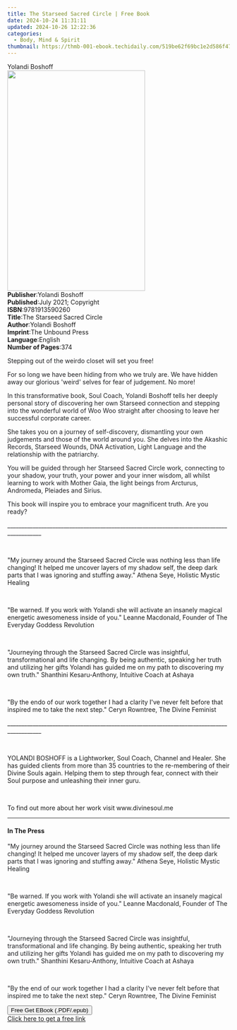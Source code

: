 ```yaml
---
title: The Starseed Sacred Circle | Free Book
date: 2024-10-24 11:31:11
updated: 2024-10-26 12:22:36
categories:
  - Body, Mind & Spirit
thumbnail: https://thmb-001-ebook.techidaily.com/519be62f69bc1e2d586f47c1a25b69cb469134ea8093cfe7d4bebbe45e5236d9.jpg
---
```

<main id="book-container">
  <div class="flex flex-col">
    <div class="book-brief flex-1 py-6 px-4 sm:p-6 md:py-10 md:px-8">
      <!-- brief-->
      <div class="book-brief-main">Yolandi Boshoff</div>
    </div>
    <div
      class="book-meta-info flex-1 grid gap-4 col-start-1 col-end-3 row-start-1 sm:mb-6 sm:grid-cols-4 lg:gap-6 lg:col-start-2 lg:row-end-6 lg:row-span-6 lg:mb-0"
    >
      <div
        class="book-meta-info-left place-content-center mt-4 p-4 text-sm leading-6 col-start-2 col-span-2 dark:text-slate-400"
      >
        <img
          class="w-full h-500 object-cover rounded-lg sm:h-255 sm:col-span-2 lg:col-span-full"
          src="https://img-001-ebook.techidaily.com/aeb5a5466815eb5be0b14dbaa140e6ea4d9df6e21a89eb79582126cae2ca2ae2.jpg"
          alt=""
          width="312"
          height="500"
        />
      </div>
      <div
        class="book-meta-info-right mt-2 col-start-1 row-start-2 col-span-3 self-center"
      >
        <!-- meta data  -->
        <div class="flex flex-col px-4 md:px-8">
          <div class="flex-1">
            <strong>Publisher</strong>:<span class="px-2">Yolandi Boshoff</span>
          </div>
          <div class="flex-1">
            <strong>Published</strong>:<span class="px-2"
              >July 2021; Copyright</span
            >
          </div>
          <div class="flex-1">
            <strong>ISBN</strong>:<span class="px-2">9781913590260</span>
          </div>
          <div class="flex-1">
            <strong>Title</strong>:<span class="px-2"
              >The Starseed Sacred Circle</span
            >
          </div>
          <div class="flex-1">
            <strong>Author</strong>:<span class="px-2">Yolandi Boshoff</span>
          </div>
          <div class="flex-1">
            <strong>Imprint</strong>:<span class="px-2">The Unbound Press</span>
          </div>
          <div class="flex-1">
            <strong>Language</strong>:<span class="px-2">English</span>
          </div>
          <div class="flex-1">
            <strong>Number of Pages</strong>:<span class="px-2">374</span>
          </div>
        </div>
      </div>
    </div>
    <div class="book-description flex-1 py-6 px-4 sm:p-6 md:py-10 md:px-8">
      <div class="book-description-main">
        <div accordion-content="" id="description">
          <p>
            <span style="color: rgb(32, 33, 36)"
              >Stepping out of the weirdo closet will set you free!</span
            >
          </p>
          <p>
            <span style="color: rgb(32, 33, 36)"
              >For so long we have been hiding from who we truly are. We have
              hidden away our glorious 'weird' selves for fear of judgement. No
              more!</span
            >
          </p>
          <p><span style="color: rgb(32, 33, 36)"></span></p>
          <p>
            <span style="color: rgb(32, 33, 36)"
              >In this transformative book, Soul Coach, Yolandi Boshoff tells
              her deeply personal story of discovering her own Starseed
              connection and stepping into the wonderful world of Woo Woo
              straight after choosing to leave her successful corporate
              career.</span
            >
          </p>
          <p><span style="color: rgb(32, 33, 36)"></span></p>
          <p>
            <span style="color: rgb(32, 33, 36)"
              >She takes you on a journey of self-discovery, dismantling your
              own judgements and those of the world around you. She delves into
              the Akashic Records, Starseed Wounds, DNA Activation, Light
              Language and the relationship with the patriarchy.
            </span>
          </p>
          <p><span style="color: rgb(32, 33, 36)"></span></p>
          <p>
            <span style="color: rgb(32, 33, 36)"
              >You will be guided through her Starseed Sacred Circle work,
              connecting to your shadow, your truth, your power and your inner
              wisdom, all whilst learning to work with Mother Gaia, the light
              beings from Arcturus, Andromeda, Pleiades and Sirius.
            </span>
          </p>
          <p><span style="color: rgb(32, 33, 36)"></span></p>
          <p>
            <span style="color: rgb(32, 33, 36)"
              >This book will inspire you to embrace your magnificent truth. Are
              you ready?
            </span>
          </p>
          <p>
            <span style="color: rgb(32, 33, 36)"
              >__________________________________________________________________________________________</span
            >
          </p>
          <p><br /></p>
          <p>
            "My journey around the Starseed Sacred Circle was nothing less than
            life changing! It helped me uncover layers of my shadow self, the
            deep dark parts that I was ignoring and stuffing away." Athena Seye,
            Holistic Mystic Healing
          </p>
          <p><br /></p>
          <p>
            "Be warned. If you work with Yolandi she will activate an insanely
            magical energetic awesomeness inside of you." Leanne Macdonald,
            Founder of The Everyday Goddess Revolution
          </p>
          <p><br /></p>
          <p>
            "Journeying through the Starseed Sacred Circle was insightful,
            transformational and life changing. By being authentic, speaking her
            truth and utilizing her gifts Yolandi has guided me on my path to
            discovering my own truth." Shanthini Kesaru-Anthony, Intuitive Coach
            at Ashaya
          </p>
          <p><br /></p>
          <p>
            "By the endo of our work together I had a clarity I've never felt
            before that inspired me to take the next step." Ceryn Rowntree, The
            Divine Feminist
          </p>
          <p>
            __________________________________________________________________________________________
          </p>
          <p><br /></p>
          <p>
            YOLANDI BOSHOFF is a Lightworker, Soul Coach, Channel and Healer.
            She has guided clients from more than 35 countries to the
            re-membering of their Divine Souls again. Helping them to step
            through fear, connect with their Soul purpose and unleashing their
            inner guru.
          </p>
          <p><br /></p>
          <p>To find out more about her work visit www.divinesoul.me</p>
        </div>
        <div class="accordion-fader"></div>
      </div>
    </div>
    <div class="book-excerpts flex-1 py-6 px-4 sm:p-6 md:py-10 md:px-8">
      <!-- excerpts-->
      <div class="book-excerpts-main">
        <hr />
        <h4 class="placeholder placeholder-heading">
          <span>In The Press</span>
        </h4>
        <p></p>
        <p>
          <span style="color: rgba(32, 33, 36, 1)"
            >"My journey around the Starseed Sacred Circle was nothing less than
            life changing! It helped me uncover layers of my shadow self, the
            deep dark parts that I was ignoring and stuffing away." Athena Seye,
            Holistic Mystic Healing</span
          >
        </p>
        <p><br /></p>
        <p>
          <span style="color: rgba(32, 33, 36, 1)"
            >"Be warned. If you work with Yolandi she will activate an insanely
            magical energetic awesomeness inside of you." Leanne Macdonald,
            Founder of The Everyday Goddess Revolution</span
          >
        </p>
        <p><br /></p>
        <p>
          <span style="color: rgba(32, 33, 36, 1)"
            >"Journeying through the Starseed Sacred Circle was insightful,
            transformational and life changing. By being authentic, speaking her
            truth and utilizing her gifts Yolandi has guided me on my path to
            discovering my own truth." Shanthini Kesaru-Anthony, Intuitive Coach
            at Ashaya</span
          >
        </p>
        <p><br /></p>
        <p>
          <span style="color: rgba(32, 33, 36, 1)"
            >"By the end of our work together I had a clarity I've never felt
            before that inspired me to take the next step." Ceryn Rowntree, The
            Divine Feminist</span
          >
        </p>
        <p></p>
      </div>
    </div>
    <div
      class="book-about-author flex-1 py-6 px-4 sm:p-6 md:py-10 md:px-8"
    ></div>
    <div class="book-free-get flex-1 py-6 px-4 sm:p-6 md:py-10 md:px-8">
      <button
        id="btn-free-get"
        class="bg-blue-500 hover:bg-blue-700 text-white font-bold py-2 px-4 rounded"
      >
        Free Get EBook (.PDF/.epub)
      </button>
      <div id="countdown-display" class="px-2 text-lg mt-2"></div>
      <a
        id="free-link"
        class="hidden bg-blue-500 hover:bg-blue-700 text-white font-bold py-2 px-4 rounded"
        href="https://www.ebooks.com/en-us/book/210313378/the-starseed-sacred-circle/yolandi-boshoff/"
        target="_blank"
        >Click here to get a free link</a
      >
    </div>
    <script>
      let countdownTime = 0;
      let countdownInterval = null;
      document
        .getElementById('btn-free-get')
        .addEventListener('click', startCountdown);
      function startCountdown() {
        countdownTime = new Date().getTime() + 60000 * 3;
        countdownInterval = setInterval(updateCountdown, 1000);
        document.getElementById('btn-free-get').disabled = true;
        document
          .getElementById('btn-free-get')
          .classList.add('bg-gray-500', 'cursor-not-allowed');
      }
      function updateCountdown() {
        let currentTime = new Date().getTime();
        let timeLeft = countdownTime - currentTime;
        let secondsLeft = Math.floor(timeLeft / 1000);
        document.getElementById('countdown-display').innerHTML =
          `Remaining time: ${secondsLeft} seconds.`;
        if (secondsLeft <= 0) {
          clearInterval(countdownInterval);
          document.getElementById('btn-free-get').classList.add('hidden');
          document.getElementById('free-link').classList.remove('hidden');
          document.getElementById('countdown-display').innerHTML = '';
        }
      }
    </script>
  </div>
</main>
